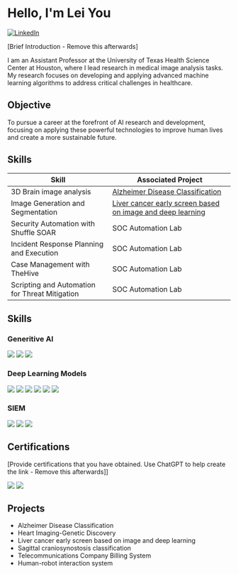 # Hello, I'm Lei You
[<img src="https://img.shields.io/badge/-LinkedIn-0072b1?&style=for-the-badge&logo=linkedin&logoColor=white" alt="LinkedIn">](https://www.linkedin.com/in/lei-you-b0a0331a6/)

[Brief Introduction - Remove this afterwards]

I am an Assistant Professor at the University of Texas Health Science Center at Houston, where I lead research in medical image analysis tasks. My research focuses on developing and applying advanced machine learning algorithms to address critical challenges in healthcare.

## Objective
To pursue a career at the forefront of AI research and development, focusing on applying these powerful technologies to improve human lives and create a more sustainable future.

## Skills

| Skill                                         | Associated Project         |
|-----------------------------------------------|----------------------------|
| 3D Brain image analysis          | <a href="https://github.com/lei-you/Alzheimer-Disease-Classification/blob/main/README.md">Alzheimer Disease Classification</a>|
| Image Generation and Segmentation | <a href="https://github.com/lei-you/Liver-cancer-early-screen-based-on-image-and-deep-learning/blob/main/README.md">Liver cancer early screen based on image and deep learning</a>|
| Security Automation with Shuffle SOAR         | SOC Automation Lab|
| Incident Response Planning and Execution      | SOC Automation Lab|
| Case Management with TheHive                  | SOC Automation Lab|
| Scripting and Automation for Threat Mitigation | SOC Automation Lab|

## Skills

### Generitive AI
<div>
    <img src="https://img.shields.io/badge/-Artificial Intelligence-00A4EF?&style=for-the-badge&logo=Microsoft&logoColor=white" />
    <img src="https://img.shields.io/badge/-Deep Learning-4B275F?&style=for-the-badge&logo=Velociraptor&logoColor=white" />
    <img src="https://img.shields.io/badge/-Machine Learning-3776ab?&style=for-the-badge&logo=python&logoColor=white" />
</div>

### Deep Learning Models
<div>
    <img src="https://img.shields.io/badge/-CNNs-1679A7?&style=for-the-badge&logo=Wireshark&logoColor=white" />
    <img src="https://img.shields.io/badge/-GAN-EF3B2D?&style=for-the-badge&logo=Suricata&logoColor=white" />
    <img src="https://img.shields.io/badge/-Unet-777BB4?&style=for-the-badge&logo=Zeek&logoColor=white" />
    <img src="https://img.shields.io/badge/-AutoEncoder-FF0000?&style=for-the-badge&logo=CompTIA&logoColor=white" />
    <img src="https://img.shields.io/badge/-MLP-007ACC?&style=for-the-badge&logo=CompTIA&logoColor=white" />
    <img src="https://img.shields.io/badge/-SVM-4D4D4D?&style=for-the-badge&logo=CompTIA&logoColor=white" />
</div>



### SIEM
<div>
    <img src="https://img.shields.io/badge/-Microsoft_Sentinel-0078D4?&style=for-the-badge&logo=Microsoft&logoColor=white" />
    <img src="https://img.shields.io/badge/-Splunk-000000?&style=for-the-badge&logo=Splunk&logoColor=white" />
    <img src="https://img.shields.io/badge/-Elastic-005571?&style=for-the-badge&logo=Elastic&logoColor=white" />
</div>

## Certifications
[Provide certifications that you have obtained. Use ChatGPT to help create the link - Remove this afterwards]]
<div>

<img src="https://img.shields.io/badge/-CDSA-006400?&style=for-the-badge&logoColor=white" />
<img src="https://img.shields.io/badge/-CCD-000080?&style=for-the-badge&logoColor=white" />
</div>

## Projects
- Alzheimer Disease Classification
- Heart Imaging-Genetic Discovery
- Liver cancer early screen based on image and deep learning
- Sagittal craniosynostosis classification
- Telecommunications Company Billing System
- Human-robot interaction system
